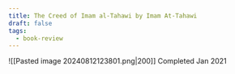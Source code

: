 ```yaml
---
title: The Creed of Imam al-Tahawi by Imam At-Tahawi
draft: false
tags:
  - book-review
---
```

![[Pasted image 20240812123801.png|200]]
Completed Jan 2021


